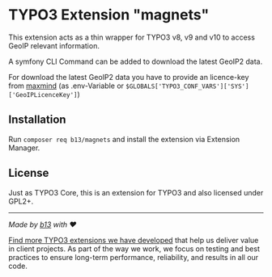 # TYPO3 Extension "magnets"

This extension acts as a thin wrapper for TYPO3 v8, v9 and v10 to access GeoIP relevant information.

A symfony CLI Command can be added to download the latest GeoIP2 data.

For download the latest GeoIP2 data you have to provide an licence-key from [maxmind](https://www.maxmind.com/en/geolite2/signup)
(as .env-Variable or `$GLOBALS['TYPO3_CONF_VARS']['SYS']['GeoIPLicenceKey']`)

## Installation

Run `composer req b13/magnets` and install the extension via Extension Manager.

## License

Just as TYPO3 Core, this is an extension for TYPO3 and also licensed under GPL2+.

---


_Made by [b13](https://b13.com) with ♥_

[Find more TYPO3 extensions we have developed](https://b13.com/useful-typo3-extensions-from-b13-to-you) that help us deliver value in client projects. As part of the way we work, we focus on testing and best practices to ensure long-term performance, reliability, and results in all our code.


